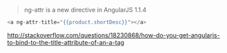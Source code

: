 > ng-attr is a new directive in AngularJS 1.1.4

```javascript
<a ng-attr-title="{{product.shortDesc}}"></a>
```

http://stackoverflow.com/questions/18230868/how-do-you-get-angularjs-to-bind-to-the-title-attribute-of-an-a-tag
